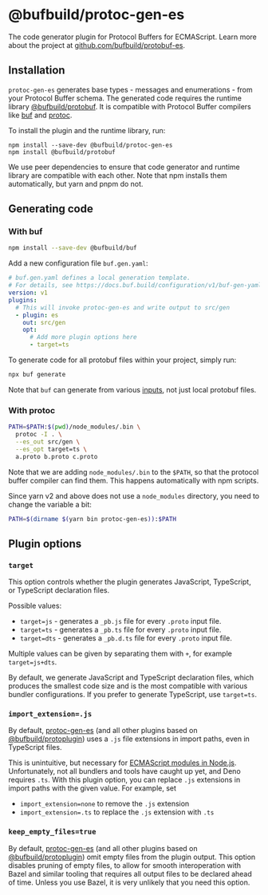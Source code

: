 # @bufbuild/protoc-gen-es

The code generator plugin for Protocol Buffers for ECMAScript.  Learn more about the project at [github.com/bufbuild/protobuf-es](https://github.com/bufbuild/protobuf-es).

## Installation

`protoc-gen-es` generates base types - messages and enumerations - from your Protocol Buffer 
schema. The generated code requires the runtime library [@bufbuild/protobuf](https://www.npmjs.com/package/@bufbuild/protobuf).  It is compatible with Protocol Buffer compilers  like [buf](https://github.com/bufbuild/buf) and [protoc](https://github.com/protocolbuffers/protobuf/releases).

To install the plugin and the runtime library, run:

```shell
npm install --save-dev @bufbuild/protoc-gen-es
npm install @bufbuild/protobuf
```

We use peer dependencies to ensure that code generator and runtime library are
compatible with each other. Note that npm installs them automatically, but yarn 
and pnpm do not.


## Generating code

### With buf

```bash
npm install --save-dev @bufbuild/buf
```

Add a new configuration file `buf.gen.yaml`:

```yaml
# buf.gen.yaml defines a local generation template.
# For details, see https://docs.buf.build/configuration/v1/buf-gen-yaml
version: v1
plugins:
  # This will invoke protoc-gen-es and write output to src/gen
  - plugin: es
    out: src/gen
    opt: 
      # Add more plugin options here
      - target=ts
```

To generate code for all protobuf files within your project, simply run:

```bash
npx buf generate
```

Note that `buf` can generate from various [inputs](https://docs.buf.build/reference/inputs),
not just local protobuf files. 


### With protoc

```bash
PATH=$PATH:$(pwd)/node_modules/.bin \
  protoc -I . \
  --es_out src/gen \
  --es_opt target=ts \
  a.proto b.proto c.proto
```

Note that we are adding `node_modules/.bin` to the `$PATH`, so that the protocol
buffer compiler can find them. This happens automatically with npm scripts.

Since yarn v2 and above does not use a `node_modules` directory, you need to 
change the variable a bit:

```bash
PATH=$(dirname $(yarn bin protoc-gen-es)):$PATH
```

## Plugin options

### `target`

This option controls whether the plugin generates JavaScript, TypeScript,
or TypeScript declaration files.

Possible values:
- `target=js` - generates a `_pb.js` file for every `.proto` input file.
- `target=ts` - generates a `_pb.ts` file for every `.proto` input file.
- `target=dts` - generates a `_pb.d.ts` file for every `.proto` input file.

Multiple values can be given by separating them with `+`, for example
`target=js+dts`.

By default, we generate JavaScript and TypeScript declaration files, which
produces the smallest code size and is the most compatible with various 
bundler configurations. If you prefer to generate TypeScript, use `target=ts`.

### `import_extension=.js`

By default, [protoc-gen-es](https://www.npmjs.com/package/@bufbuild/protoc-gen-es)
(and all other plugins based on [@bufbuild/protoplugin](https://www.npmjs.com/package/@bufbuild/protoplugin))
uses a `.js` file extensions in import paths, even in TypeScript files.

This is unintuitive, but necessary for [ECMAScript modules in Node.js](https://www.typescriptlang.org/docs/handbook/esm-node.html).
Unfortunately, not all bundlers and tools have caught up yet, and Deno 
requires `.ts`. With this plugin option, you can replace `.js` extensions 
in import paths with the given value. For example, set

- `import_extension=none` to remove the `.js` extension
- `import_extension=.ts` to replace the `.js` extension with `.ts`


### `keep_empty_files=true`

By default, [protoc-gen-es](https://www.npmjs.com/package/@bufbuild/protoc-gen-es)
(and all other plugins based on [@bufbuild/protoplugin](https://www.npmjs.com/package/@bufbuild/protoplugin))
omit empty files from the plugin output. This option disables pruning of
empty files, to allow for smooth interoperation with Bazel and similar
tooling that requires all output files to be declared ahead of time.
Unless you use Bazel, it is very unlikely that you need this option.
